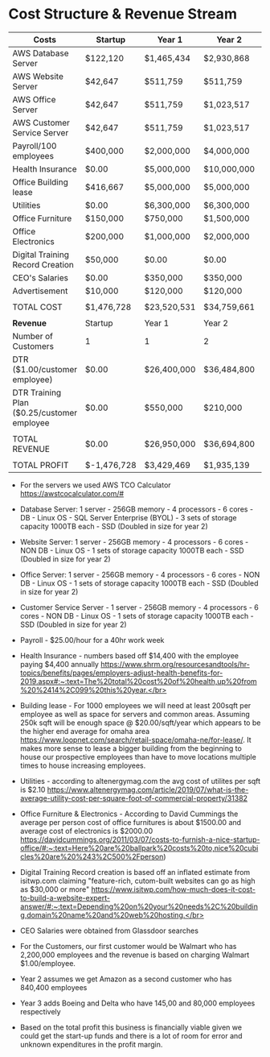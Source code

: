 # Cost Structure & Revenue Stream


| Costs | Startup | Year 1 | Year 2 | Year 3 |
|---|---|---|---|---|
| AWS Database Server | $122,120 | $1,465,434 | $2,930,868 | $2,930,868 |
| AWS Website Server | $42,647 | $511,759 | $511,759 | $511,759 |
| AWS Office Server | $42,647 | $511,759 | $1,023,517 | $1,023,517 |
| AWS Customer Service Server | $42,647 | $511,759 | $1,023,517 | $1,023,517 |
| Payroll/100 employees | $400,000 | $2,000,000 | $4,000,000 | $4,000,000 |
| Health Insurance | $0.00 | $5,000,000 | $10,000,000 | $10,000,000 |
| Office Building lease | $416,667 | $5,000,000| $5,000,000 | $5,000,000 |
| Utilities | $0.00 | $6,300,000 | $6,300,000 | $6,300,000 |
| Office Furniture | $150,000 | $750,000 | $1,500,000 | $0.00 |
| Office Electronics | $200,000 | $1,000,000 | $2,000,000 | $0.00 |
| Digital Training Record Creation | $50,000  |$0.00 | $0.00 | $0.00 |
| CEO's Salaries | $0.00 | $350,000 | $350,000 | $350,000 |
| Advertisement | $10,000 | $120,000 | $120,000 | $120,000 |
| | | | | |
| TOTAL COST | $1,476,728 | $23,520,531 | $34,759,661 | $31,259,661 |
| | | | | |
| **Revenue** |Startup | Year 1 | Year 2 | Year 3 |
| Number of Customers | 1 | 1 | 2 | 4 |
| DTR ($1.00/customer employee) | $0.00 | $26,400,000 | $36,484,800 | $39,184,800 |
| DTR Training Plan ($0.25/customer employee | $0.00 | $550,000 | $210,000 | $56,250 |
| | | | | |
| TOTAL REVENUE | $0.00 | $26,950,000 | $36,694,800 | $39,241,050 |
| | | | | |
| TOTAL PROFIT | $-1,476,728 | $3,429,469 | $1,935,139 | $7,981,389 |

- For the servers we used AWS TCO Calculator https://awstcocalculator.com/#</br>
- Database Server: 1 server - 256GB memory - 4 processors - 6 cores - DB - Linux OS - SQL Server Enterprise (BYOL) - 3 sets of storage capacity 1000TB each - SSD (Doubled in size for year 2)</br>
- Website Server: 1 server - 256GB memory - 4 processors - 6 cores - NON DB - Linux OS - 1 sets of storage capacity 1000TB each - SSD (Doubled in size for year 2)</br>
- Office Server: 1 server - 256GB memory - 4 processors - 6 cores - NON DB - Linux OS - 1 sets of storage capacity 1000TB each - SSD (Doubled in size for year 2)</br>
- Customer Service Server - 1 server - 256GB memory - 4 processors - 6 cores - NON DB - Linux OS - 1 sets of storage capacity 1000TB each - SSD (Doubled in size for year 2)</br>
- Payroll - $25.00/hour for a 40hr work week</br>
- Health Insurance - numbers based off $14,400 with the employee paying $4,400 annually https://www.shrm.org/resourcesandtools/hr-topics/benefits/pages/employers-adjust-health-benefits-for-2019.aspx#:~:text=The%20total%20cost%20of%20health,up%20from%20%2414%2C099%20this%20year.</br>
- Building lease - For 1000 employees we will need at least 200sqft per employee as well as space for servers and common areas. Assuming 250k sqft will be enough space @ $20.00/sqft/year which appears to be the higher end average for omaha area https://www.loopnet.com/search/retail-space/omaha-ne/for-lease/. It makes more sense to lease a bigger building from the beginning to house our prospective employees than have to move locations multiple times to house increasing employees.</br>
- Utilities - according to altenergymag.com the avg cost of utilites per sqft is $2.10 https://www.altenergymag.com/article/2019/07/what-is-the-average-utility-cost-per-square-foot-of-commercial-property/31382</br>
- Office Furniture & Electronics - According to David Cummings the average per person cost of office furnitures is about $1500.00 and average cost of electronics is $2000.00 https://davidcummings.org/2011/03/07/costs-to-furnish-a-nice-startup-office/#:~:text=Here%20are%20ballpark%20costs%20to,nice%20cubicles%20are%20%243%2C500%2Fperson)</br>
- Digital Training Record creation is based off an inflated estimate from isitwp.com claiming "feature-rich, cutom-built websites can go as high as $30,000 or more" https://www.isitwp.com/how-much-does-it-cost-to-build-a-website-expert-answer/#:~:text=Depending%20on%20your%20needs%2C%20building,domain%20name%20and%20web%20hosting.</br>
- CEO Salaries were obtained from Glassdoor searches</br>

- For the Customers, our first customer would be Walmart who has 2,200,000 employees and the revenue is based on charging Walmart $1.00/employee.</br> 
- Year 2 assumes we get Amazon as a second customer who has 840,400 employees</br>
- Year 3 adds Boeing and Delta who have 145,00 and 80,000 employees respectively</br>

- Based on the total profit this business is financially viable given we could get the start-up funds and there is a lot of room for error and unknown expenditures in the profit margin.
